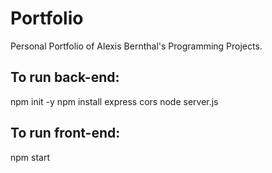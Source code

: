 # Portfolio
Personal Portfolio of Alexis Bernthal's Programming Projects.

## To run back-end:
npm init -y
npm install express cors
node server.js

## To run front-end:
npm start
